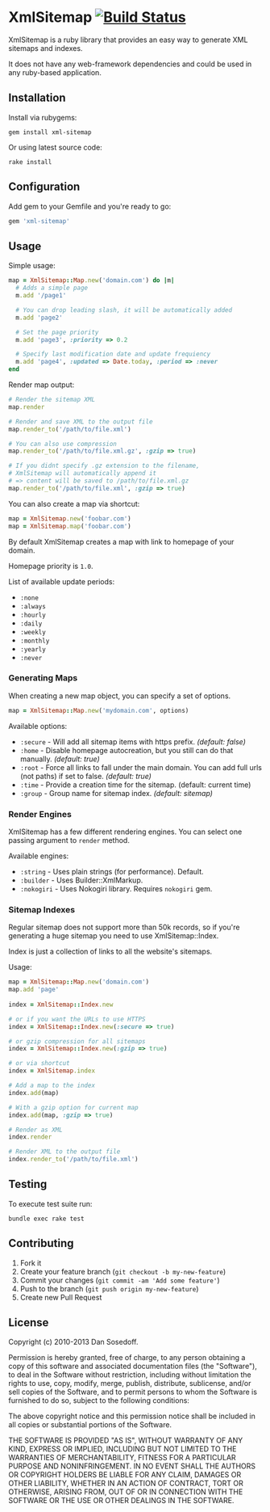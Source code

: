 # XmlSitemap [![Build Status](https://secure.travis-ci.org/sosedoff/xml-sitemap.png?branch=master)](http://travis-ci.org/sosedoff/xml-sitemap)

XmlSitemap is a ruby library that provides an easy way to generate XML sitemaps and indexes.

It does not have any web-framework dependencies and could be used in any ruby-based application.

## Installation

Install via rubygems:

```
gem install xml-sitemap
```

Or using latest source code:

```
rake install
```
  
## Configuration

Add gem to your Gemfile and you're ready to go:

```ruby
gem 'xml-sitemap'
```

## Usage
  
Simple usage:

```ruby
map = XmlSitemap::Map.new('domain.com') do |m|
  # Adds a simple page
  m.add '/page1'  

  # You can drop leading slash, it will be automatically added
  m.add 'page2'

  # Set the page priority
  m.add 'page3', :priority => 0.2

  # Specify last modification date and update frequiency
  m.add 'page4', :updated => Date.today, :period => :never
end
```

Render map output:

```ruby
# Render the sitemap XML
map.render

# Render and save XML to the output file
map.render_to('/path/to/file.xml')

# You can also use compression
map.render_to('/path/to/file.xml.gz', :gzip => true)

# If you didnt specify .gz extension to the filename,
# XmlSitemap will automatically append it
# => content will be saved to /path/to/file.xml.gz
map.render_to('/path/to/file.xml', :gzip => true)
```

You can also create a map via shortcut:

```ruby
map = XmlSitemap.new('foobar.com')
map = XmlSitemap.map('foobar.com')
```
  
By default XmlSitemap creates a map with link to homepage of your domain. 

Homepage priority is `1.0`.

List of available update periods:

- `:none`
- `:always`
- `:hourly`
- `:daily`
- `:weekly`
- `:monthly`
- `:yearly`
- `:never`

### Generating Maps

When creating a new map object, you can specify a set of options.

```ruby
map = XmlSitemap::Map.new('mydomain.com', options)
```

Available options:

- `:secure` - Will add all sitemap items with https prefix. *(default: false)*
- `:home`   - Disable homepage autocreation, but you still can do that manually. *(default: true)*
- `:root`   - Force all links to fall under the main domain. You can add full urls (not paths) if set to false. *(default: true)*
- `:time`   - Provide a creation time for the sitemap. (default: current time)
- `:group`  - Group name for sitemap index. *(default: sitemap)* 

### Render Engines

XmlSitemap has a few different rendering engines. You can select one passing argument to `render` method. 

Available engines:

- `:string` - Uses plain strings (for performance). Default.
- `:builder` - Uses Builder::XmlMarkup.
- `:nokogiri` - Uses Nokogiri library. Requires `nokogiri` gem.

### Sitemap Indexes

Regular sitemap does not support more than 50k records, so if you're generating a huge sitemap you need to use XmlSitemap::Index.

Index is just a collection of links to all the website's sitemaps.

Usage:

```ruby
map = XmlSitemap::Map.new('domain.com')
map.add 'page'
    
index = XmlSitemap::Index.new

# or if you want the URLs to use HTTPS
index = XmlSitemap::Index.new(:secure => true)

# or gzip compression for all sitemaps
index = XmlSitemap::Index.new(:gzip => true)

# or via shortcut
index = XmlSitemap.index

# Add a map to the index
index.add(map)

# With a gzip option for current map
index.add(map, :gzip => true)

# Render as XML
index.render

# Render XML to the output file
index.render_to('/path/to/file.xml')
```

## Testing

To execute test suite run:

```
bundle exec rake test
```

## Contributing

1. Fork it
2. Create your feature branch (`git checkout -b my-new-feature`)
3. Commit your changes (`git commit -am 'Add some feature'`)
4. Push to the branch (`git push origin my-new-feature`)
5. Create new Pull Request

## License

Copyright (c) 2010-2013 Dan Sosedoff.

Permission is hereby granted, free of charge, to any person obtaining a copy of
this software and associated documentation files (the "Software"), to deal in
the Software without restriction, including without limitation the rights to
use, copy, modify, merge, publish, distribute, sublicense, and/or sell copies of
the Software, and to permit persons to whom the Software is furnished to do so,
subject to the following conditions:

The above copyright notice and this permission notice shall be included in all
copies or substantial portions of the Software.

THE SOFTWARE IS PROVIDED "AS IS", WITHOUT WARRANTY OF ANY KIND, EXPRESS OR
IMPLIED, INCLUDING BUT NOT LIMITED TO THE WARRANTIES OF MERCHANTABILITY, FITNESS
FOR A PARTICULAR PURPOSE AND NONINFRINGEMENT. IN NO EVENT SHALL THE AUTHORS OR
COPYRIGHT HOLDERS BE LIABLE FOR ANY CLAIM, DAMAGES OR OTHER LIABILITY, WHETHER
IN AN ACTION OF CONTRACT, TORT OR OTHERWISE, ARISING FROM, OUT OF OR IN
CONNECTION WITH THE SOFTWARE OR THE USE OR OTHER DEALINGS IN THE SOFTWARE.
